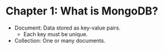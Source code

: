 # Chapter 1: What is MongoDB?

- Document: Data stored as key-value pairs.
  + Each key must be unique.
- Collection: One or many documents.